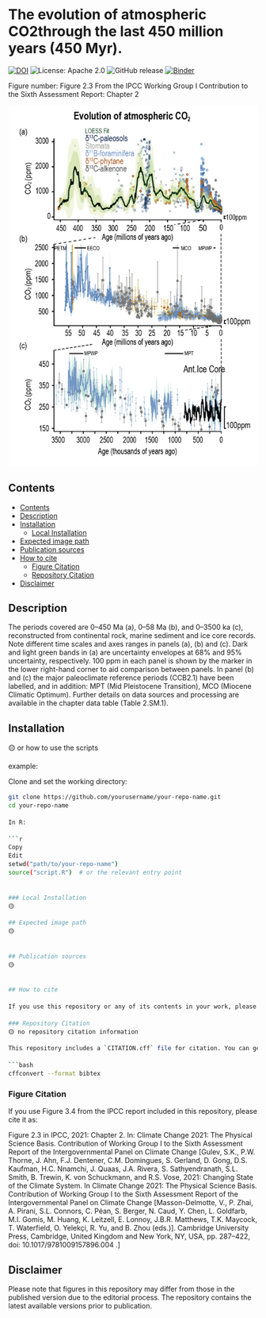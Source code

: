 The evolution of atmospheric CO2through the last 450 million years (450 Myr).
====================================
[![DOI](https://zenodo.org/badge/DOI/10.5281/zenodo.6355728.svg)](https://doi.org/10.5281/zenodo.6355728)
![License: Apache 2.0](https://img.shields.io/badge/License-Apache%202.0-blue.svg)
![GitHub release](https://img.shields.io/github/v/release/edsml-mh1123/AR6-WGI-Figure?logo=github)
[![Binder](https://mybinder.org/badge_logo.svg)](https://mybinder.org/v2/gh/edsml-mh1123/AR6-WGI-Figure/update)

Figure number: Figure 2.3
From the IPCC Working Group I Contribution to the Sixth Assessment Report: Chapter 2

![Figure 3.11](/figure/IPCC_AR6_WGI_Figure_2_3.png?raw=true)


## Contents

- [Contents](#contents)
- [Description](#description)
- [Installation](#installation)
  - [Local Installation](#local-installation)
- [Expected image path](#expected-image-path)
- [Publication sources](#publication-sources)
- [How to cite](#how-to-cite) 
  - [Figure Citation](#figure-citation)
  - [Repository Citation](#repository-citation)
- [Disclaimer](#disclaimer)


## Description

The periods covered are 0–450 Ma (a), 0–58 Ma (b), and 0–3500 ka (c), reconstructed from continental rock, marine sediment and ice core records. Note different time scales and axes ranges in panels (a), (b) and (c). Dark and light green bands in (a) are uncertainty envelopes at 68% and 95% uncertainty, respectively. 100 ppm in each panel is shown by the marker in the lower right-hand corner to aid comparison between panels. In panel (b) and (c) the major paleoclimate reference periods (CCB2.1) have been labelled, and in addition: MPT (Mid Pleistocene Transition), MCO (Miocene Climatic Optimum). Further details on data sources and processing are available in the chapter data table (Table 2.SM.1).


## Installation
🟡 or how to use the scripts

example:

Clone and set the working directory:

```bash
git clone https://github.com/yourusername/your-repo-name.git
cd your-repo-name

In R:

```r
Copy
Edit
setwd("path/to/your-repo-name")
source("script.R")  # or the relevant entry point


### Local Installation
🟡

## Expected image path
🟡


## Publication sources
🟡


## How to cite

If you use this repository or any of its contents in your work, please cite it appropriately.

### Repository Citation
🟡 no repository citation information

This repository includes a `CITATION.cff` file for citation. You can generate a citation in your preferred format using:

```bash
cffconvert --format bibtex
```

### Figure Citation
If you use Figure 3.4 from the IPCC report included in this repository, please cite it as:

Figure 2.3 in IPCC, 2021: Chapter 2. In: Climate Change 2021: The Physical Science Basis. Contribution of Working Group I to the Sixth Assessment Report of the Intergovernmental Panel on Climate Change [Gulev, S.K., P.W. Thorne, J. Ahn, F.J. Dentener, C.M. Domingues, S. Gerland, D. Gong, D.S. Kaufman, H.C. Nnamchi, J. Quaas, J.A. Rivera, S. Sathyendranath, S.L. Smith, B. Trewin, K. von Schuckmann, and R.S. Vose, 2021: Changing State of the Climate System. In Climate Change 2021: The Physical Science Basis. Contribution of Working Group I to the Sixth Assessment Report of the Intergovernmental Panel on Climate Change [Masson-Delmotte, V., P. Zhai, A. Pirani, S.L. Connors, C. Péan, S. Berger, N. Caud, Y. Chen, L. Goldfarb, M.I. Gomis, M. Huang, K. Leitzell, E. Lonnoy, J.B.R. Matthews, T.K. Maycock, T. Waterfield, O. Yelekçi, R. Yu, and B. Zhou (eds.)]. Cambridge University Press, Cambridge, United Kingdom and New York, NY, USA, pp. 287–422, doi: 10.1017/9781009157896.004 .]

## Disclaimer
Please note that figures in this repository may differ from those in the published version due to the editorial process. The repository contains the latest available versions prior to publication.
